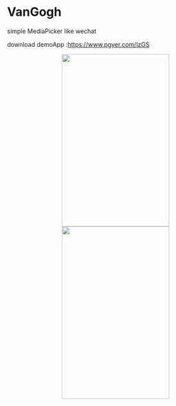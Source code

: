 # VanGogh
 simple MediaPicker like wechat
 
 download demoApp :https://www.pgyer.com/lzGS
 


<div align=center><img width="250" height="400" src="https://user-images.githubusercontent.com/26602893/139173765-0bc711d2-7820-40a1-af54-9a59704561d6.jpg"/></div>
<div align=center><img width="250" height="400" src="https://user-images.githubusercontent.com/26602893/139173777-61c612d7-b80b-4b2d-830d-9d0d7f291192.jpg"/></div>
